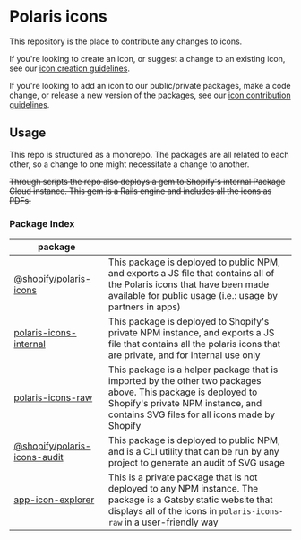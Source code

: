 # Polaris icons

This repository is the place to contribute any changes to icons.

If you're looking to create an icon, or suggest a change to an existing icon, see our [icon creation guidelines](./CONTRIBUTING-DESIGN.md).

If you're looking to add an icon to our public/private packages, make a code change, or release a new version of the packages, see our [icon contribution guidelines](./CONTRIBUTING-CODING.md).

## Usage

This repo is structured as a monorepo. The packages are all related to each other, so a change to one might necessitate a change to another.

~~Through scripts the repo also deploys a gem to Shopify's internal Package Cloud instance. This gem is a Rails engine and includes all the icons as PDFs.~~

### Package Index

| package                                                      |                                                                                                                                                                                                     |
| ------------------------------------------------------------ | --------------------------------------------------------------------------------------------------------------------------------------------------------------------------------------------------- |
| [@shopify/polaris-icons](packages/polaris-icons)             | This package is deployed to public NPM, and exports a JS file that contains all of the Polaris icons that have been made available for public usage (i.e.: usage by partners in apps)               |
| [polaris-icons-internal](packages/polaris-icons-internal)    | This package is deployed to Shopify's private NPM instance, and exports a JS file that contains all the polaris icons that are private, and for internal use only                                   |
| [polaris-icons-raw](packages/polaris-icons-raw)              | This package is a helper package that is imported by the other two packages above. This package is deployed to Shopify's private NPM instance, and contains SVG files for all icons made by Shopify |
| [@shopify/polaris-icons-audit](packages/polaris-icons-audit) | This package is deployed to public NPM, and is a CLI utility that can be run by any project to generate an audit of SVG usage                                                                       |
| [app-icon-explorer](packages/app-icon-explorer)              | This is a private package that is not deployed to any NPM instance. The package is a Gatsby static website that displays all of the icons in `polaris-icons-raw` in a user-friendly way             |
